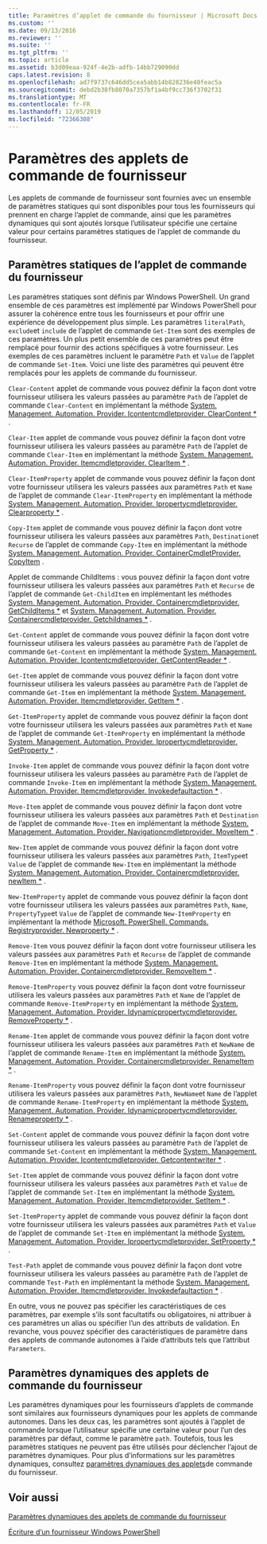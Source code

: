 ```yaml
---
title: Paramètres d’applet de commande du fournisseur | Microsoft Docs
ms.custom: ''
ms.date: 09/13/2016
ms.reviewer: ''
ms.suite: ''
ms.tgt_pltfrm: ''
ms.topic: article
ms.assetid: b3d09eaa-924f-4e2b-adfb-14bb729090dd
caps.latest.revision: 8
ms.openlocfilehash: ad7f9737c646dd5cea5abb14b828236e40feac5a
ms.sourcegitcommit: debd2b38fb8070a7357bf1a4bf9cc736f3702f31
ms.translationtype: MT
ms.contentlocale: fr-FR
ms.lasthandoff: 12/05/2019
ms.locfileid: "72366308"
---
```

# <a name="provider-cmdlet-parameters"></a>Paramètres des applets de commande de fournisseur

Les applets de commande de fournisseur sont fournies avec un ensemble de paramètres statiques qui sont disponibles pour tous les fournisseurs qui prennent en charge l’applet de commande, ainsi que les paramètres dynamiques qui sont ajoutés lorsque l’utilisateur spécifie une certaine valeur pour certains paramètres statiques de l’applet de commande du fournisseur.

## <a name="provider-cmdlet-static-parameters"></a>Paramètres statiques de l’applet de commande du fournisseur

Les paramètres statiques sont définis par Windows PowerShell. Un grand ensemble de ces paramètres est implémenté par Windows PowerShell pour assurer la cohérence entre tous les fournisseurs et pour offrir une expérience de développement plus simple. Les paramètres `literalPath`, `exclude`et `include` de l’applet de commande `Get-Item` sont des exemples de ces paramètres. Un plus petit ensemble de ces paramètres peut être remplacé pour fournir des actions spécifiques à votre fournisseur. Les exemples de ces paramètres incluent le paramètre `Path` et `Value` de l’applet de commande `Set-Item`. Voici une liste des paramètres qui peuvent être remplacés pour les applets de commande du fournisseur.

`Clear-Content` applet de commande vous pouvez définir la façon dont votre fournisseur utilisera les valeurs passées au paramètre `Path` de l’applet de commande `Clear-Content` en implémentant la méthode [System. Management. Automation. Provider. Icontentcmdletprovider. ClearContent *](/dotnet/api/System.Management.Automation.Provider.IContentCmdletProvider.ClearContent) .

`Clear-Item` applet de commande vous pouvez définir la façon dont votre fournisseur utilisera les valeurs passées au paramètre `Path` de l’applet de commande `Clear-Item` en implémentant la méthode [System. Management. Automation. Provider. Itemcmdletprovider. ClearItem *](/dotnet/api/System.Management.Automation.Provider.ItemCmdletProvider.ClearItem) .

`Clear-ItemProperty` applet de commande vous pouvez définir la façon dont votre fournisseur utilisera les valeurs passées aux paramètres `Path` et `Name` de l’applet de commande `Clear-ItemProperty` en implémentant la méthode [System. Management. Automation. Provider. Ipropertycmdletprovider. Clearproperty *](/dotnet/api/System.Management.Automation.Provider.IPropertyCmdletProvider.ClearProperty) .

`Copy-Item` applet de commande vous pouvez définir la façon dont votre fournisseur utilisera les valeurs passées aux paramètres `Path`, `Destination`et `Recurse` de l’applet de commande `Copy-Item` en implémentant la méthode [System. Management. Automation. Provider. ContainerCmdletProvider. CopyItem](/dotnet/api/System.Management.Automation.Provider.ContainerCmdletProvider.CopyItem) .

Applet de commande ChildItems : vous pouvez définir la façon dont votre fournisseur utilisera les valeurs passées aux paramètres `Path` et `Recurse` de l’applet de commande `Get-ChildItem` en implémentant les méthodes [System. Management. Automation. Provider. Containercmdletprovider. GetChildItems *](/dotnet/api/System.Management.Automation.Provider.ContainerCmdletProvider.GetChildItems) et [System. Management. Automation. Provider. Containercmdletprovider. Getchildnames *](/dotnet/api/System.Management.Automation.Provider.ContainerCmdletProvider.GetChildNames) .

`Get-Content` applet de commande vous pouvez définir la façon dont votre fournisseur utilisera les valeurs passées au paramètre `Path` de l’applet de commande `Get-Content` en implémentant la méthode [System. Management. Automation. Provider. Icontentcmdletprovider. GetContentReader *](/dotnet/api/System.Management.Automation.Provider.IContentCmdletProvider.GetContentReader) .

`Get-Item` applet de commande vous pouvez définir la façon dont votre fournisseur utilisera les valeurs passées au paramètre `Path` de l’applet de commande `Get-Item` en implémentant la méthode [System. Management. Automation. Provider. Itemcmdletprovider. GetItem *](/dotnet/api/System.Management.Automation.Provider.ItemCmdletProvider.GetItem) .

`Get-ItemProperty` applet de commande vous pouvez définir la façon dont votre fournisseur utilisera les valeurs passées aux paramètres `Path` et `Name` de l’applet de commande `Get-ItemProperty` en implémentant la méthode [System. Management. Automation. Provider. Ipropertycmdletprovider. GetProperty *](/dotnet/api/System.Management.Automation.Provider.IPropertyCmdletProvider.GetProperty) .

`Invoke-Item` applet de commande vous pouvez définir la façon dont votre fournisseur utilisera les valeurs passées au paramètre `Path` de l’applet de commande `Invoke-Item` en implémentant la méthode [System. Management. Automation. Provider. Itemcmdletprovider. Invokedefaultaction *](/dotnet/api/System.Management.Automation.Provider.ItemCmdletProvider.InvokeDefaultAction) .

`Move-Item` applet de commande vous pouvez définir la façon dont votre fournisseur utilisera les valeurs passées aux paramètres `Path` et `Destination` de l’applet de commande `Move-Item` en implémentant la méthode [System. Management. Automation. Provider. Navigationcmdletprovider. MoveItem *](/dotnet/api/System.Management.Automation.Provider.NavigationCmdletProvider.MoveItem) .

`New-Item` applet de commande vous pouvez définir la façon dont votre fournisseur utilisera les valeurs passées aux paramètres `Path`, `ItemType`et `Value` de l’applet de commande `New-Item` en implémentant la méthode [System. Management. Automation. Provider. Containercmdletprovider. newItem *](/dotnet/api/System.Management.Automation.Provider.ContainerCmdletProvider.NewItem) .

`New-ItemProperty` applet de commande vous pouvez définir la façon dont votre fournisseur utilisera les valeurs passées aux paramètres `Path`, `Name`, `PropertyType`et `Value` de l’applet de commande `New-ItemProperty` en implémentant la méthode [Microsoft. PowerShell. Commands. Registryprovider. Newproperty *](/dotnet/api/Microsoft.PowerShell.Commands.RegistryProvider.NewProperty) .

`Remove-Item` vous pouvez définir la façon dont votre fournisseur utilisera les valeurs passées aux paramètres `Path` et `Recurse` de l’applet de commande `Remove-Item` en implémentant la méthode [System. Management. Automation. Provider. Containercmdletprovider. RemoveItem *](/dotnet/api/System.Management.Automation.Provider.ContainerCmdletProvider.RemoveItem) .

`Remove-ItemProperty` vous pouvez définir la façon dont votre fournisseur utilisera les valeurs passées aux paramètres `Path` et `Name` de l’applet de commande `Remove-ItemProperty` en implémentant la méthode [System. Management. Automation. Provider. Idynamicpropertycmdletprovider. RemoveProperty *](/dotnet/api/System.Management.Automation.Provider.IDynamicPropertyCmdletProvider.RemoveProperty) .

`Rename-Item` applet de commande vous pouvez définir la façon dont votre fournisseur utilisera les valeurs passées aux paramètres `Path` et `NewName` de l’applet de commande `Rename-Item` en implémentant la méthode [System. Management. Automation. Provider. Containercmdletprovider. RenameItem *](/dotnet/api/System.Management.Automation.Provider.ContainerCmdletProvider.RenameItem) .

`Rename-ItemProperty` vous pouvez définir la façon dont votre fournisseur utilisera les valeurs passées aux paramètres `Path`, `NewName`et `Name` de l’applet de commande `Rename-ItemProperty` en implémentant la méthode [System. Management. Automation. Provider. Idynamicpropertycmdletprovider. Renameproperty *](/dotnet/api/System.Management.Automation.Provider.IDynamicPropertyCmdletProvider.RenameProperty) .

`Set-Content` applet de commande vous pouvez définir la façon dont votre fournisseur utilisera les valeurs passées au paramètre `Path` de l’applet de commande `Set-Content` en implémentant la méthode [System. Management. Automation. Provider. Icontentcmdletprovider. Getcontentwriter *](/dotnet/api/System.Management.Automation.Provider.IContentCmdletProvider.GetContentWriter) .

`Set-Item` applet de commande vous pouvez définir la façon dont votre fournisseur utilisera les valeurs passées aux paramètres `Path` et `Value` de l’applet de commande `Set-Item` en implémentant la méthode [System. Management. Automation. Provider. Itemcmdletprovider. SetItem *](/dotnet/api/System.Management.Automation.Provider.ItemCmdletProvider.SetItem) .

`Set-ItemProperty` applet de commande vous pouvez définir la façon dont votre fournisseur utilisera les valeurs passées aux paramètres `Path` et `Value` de l’applet de commande `Set-Item` en implémentant la méthode [System. Management. Automation. Provider. Ipropertycmdletprovider. SetProperty *](/dotnet/api/System.Management.Automation.Provider.IPropertyCmdletProvider.SetProperty) .

`Test-Path` applet de commande vous pouvez définir la façon dont votre fournisseur utilisera les valeurs passées au paramètre `Path` de l’applet de commande `Test-Path` en implémentant la méthode [System. Management. Automation. Provider. Itemcmdletprovider. Invokedefaultaction *](/dotnet/api/System.Management.Automation.Provider.ItemCmdletProvider.InvokeDefaultAction) .

En outre, vous ne pouvez pas spécifier les caractéristiques de ces paramètres, par exemple s’ils sont facultatifs ou obligatoires, ni attribuer à ces paramètres un alias ou spécifier l’un des attributs de validation. En revanche, vous pouvez spécifier des caractéristiques de paramètre dans des applets de commande autonomes à l’aide d’attributs tels que l’attribut `Parameters`.

## <a name="provider-cmdlet-dynamic-parameters"></a>Paramètres dynamiques des applets de commande du fournisseur

Les paramètres dynamiques pour les fournisseurs d’applets de commande sont similaires aux fournisseurs dynamiques pour les applets de commande autonomes. Dans les deux cas, les paramètres sont ajoutés à l’applet de commande lorsque l’utilisateur spécifie une certaine valeur pour l’un des paramètres par défaut, comme le paramètre `path`. Toutefois, tous les paramètres statiques ne peuvent pas être utilisés pour déclencher l’ajout de paramètres dynamiques. Pour plus d’informations sur les paramètres dynamiques, consultez [paramètres dynamiques des applets](./provider-cmdlet-dynamic-parameters.md)de commande du fournisseur.

## <a name="see-also"></a>Voir aussi

[Paramètres dynamiques des applets de commande du fournisseur](./provider-cmdlet-dynamic-parameters.md)

[Écriture d’un fournisseur Windows PowerShell](./writing-a-windows-powershell-provider.md)